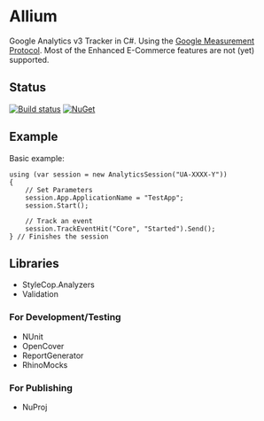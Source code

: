 # Allium
Google Analytics v3 Tracker in C#. Using the [Google Measurement Protocol](https://developers.google.com/analytics/devguides/collection/protocol/v1/). Most of the Enhanced E-Commerce features are not (yet) supported.

## Status
[![Build status](https://ci.appveyor.com/api/projects/status/cdf6u2da6lrtqmwe?svg=true)](https://ci.appveyor.com/project/Kolky/allium)
[![NuGet](https://badge.fury.io/nu/Allium.svg)](https://www.nuget.org/packages/Allium)

## Example

Basic example:
```
using (var session = new AnalyticsSession("UA-XXXX-Y"))
{
	// Set Parameters
	session.App.ApplicationName = "TestApp";
	session.Start();

	// Track an event
	session.TrackEventHit("Core", "Started").Send();
} // Finishes the session
```

## Libraries
- StyleCop.Analyzers
- Validation

### For Development/Testing
- NUnit
- OpenCover
- ReportGenerator
- RhinoMocks

### For Publishing
- NuProj
